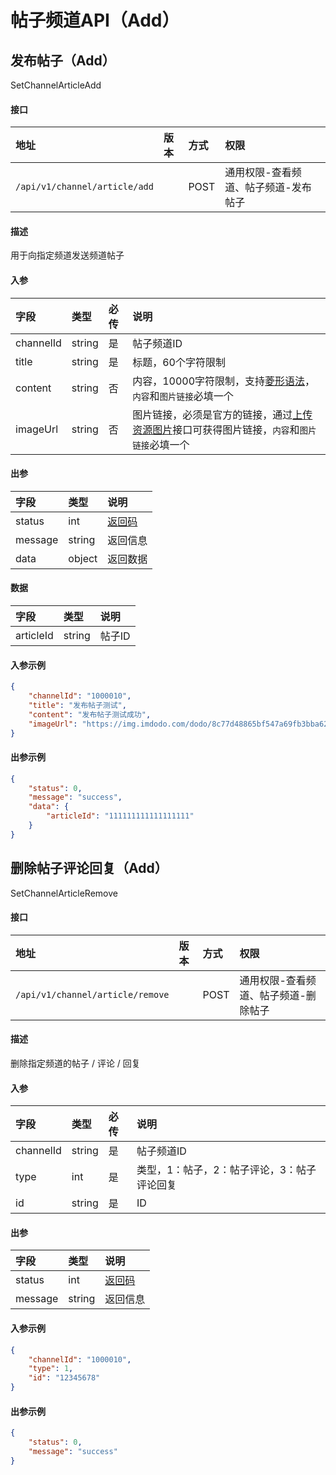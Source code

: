 # 帖子频道API（Add）

## 发布帖子（Add）

SetChannelArticleAdd

#### 接口

|地址|版本|方式|权限|
|:-----|:---------------|:-----|:---------------|
|`/api/v1/channel/article/add`|<Badge type="warning" text="v1" vertical="middle" />|POST|通用权限-查看频道、帖子频道-发布帖子|

#### 描述

用于向指定频道发送频道帖子

#### 入参

|字段|类型|必传|说明|
|:---------------|:-----|:-----|:---------------|
|channelId|string|是|帖子频道ID|
|title|string|是|标题，60个字符限制|
|content|string|否|内容，10000字符限制，支持[菱形语法](./message.md#菱形语法)，`内容`和`图片链接`必填一个|
|imageUrl|string|否|图片链接，必须是官方的链接，通过[上传资源图片](./resource.md#上传资源图片)接口可获得图片链接，`内容`和`图片链接`必填一个|

#### 出参

|字段|类型|说明|
|:---------------|:-----|:---------------|
|status|int|[返回码](../start/status.md)|
|message|string|返回信息|
|data|object|返回数据|

#### 数据

|字段|类型|说明|
|:---------------|:-----|:---------------|
|articleId|string|帖子ID|

#### 入参示例

```json
{
    "channelId": "1000010",
    "title": "发布帖子测试",
    "content": "发布帖子测试成功",
    "imageUrl": "https://img.imdodo.com/dodo/8c77d48865bf547a69fb3bba6228760c.png"
}
```

#### 出参示例
 
```json
{
    "status": 0,
    "message": "success",
    "data": {
        "articleId": "111111111111111111"
    }
}
```


## 删除帖子评论回复（Add）

SetChannelArticleRemove

#### 接口

|地址|版本|方式|权限|
|:-----|:---------------|:-----|:---------------|
|`/api/v1/channel/article/remove`|<Badge type="warning" text="v1" vertical="middle" />|POST|通用权限-查看频道、帖子频道-删除帖子|

#### 描述

删除指定频道的帖子 / 评论 / 回复

#### 入参

|字段|类型|必传|说明|
|:---------------|:-----|:-----|:---------------|
|channelId|string|是|帖子频道ID|
|type|int|是|类型，1：帖子，2：帖子评论，3：帖子评论回复|
|id|string|是|ID|

#### 出参

|字段|类型|说明|
|:---------------|:-----|:---------------|
|status|int|[返回码](../start/status.md)|
|message|string|返回信息|

#### 入参示例

```json
{
    "channelId": "1000010",
    "type": 1,
    "id": "12345678"
}
```

#### 出参示例
 
```json
{
    "status": 0,
    "message": "success"
}
```